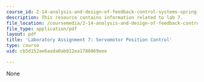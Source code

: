 ```yaml
---
course_id: 2-14-analysis-and-design-of-feedback-control-systems-spring-2014
description: This resource contains information related to lab 7.
file_location: /coursemedia/2-14-analysis-and-design-of-feedback-control-systems-spring-2014/cb5d152ae6aada0ab812ea1788069eee_MIT2_14S14_Lab_7.pdf
file_type: application/pdf
layout: pdf
title: 'Laboratory Assignment 7: Servomotor Position Control'
type: course
uid: cb5d152ae6aada0ab812ea1788069eee

---
```

None